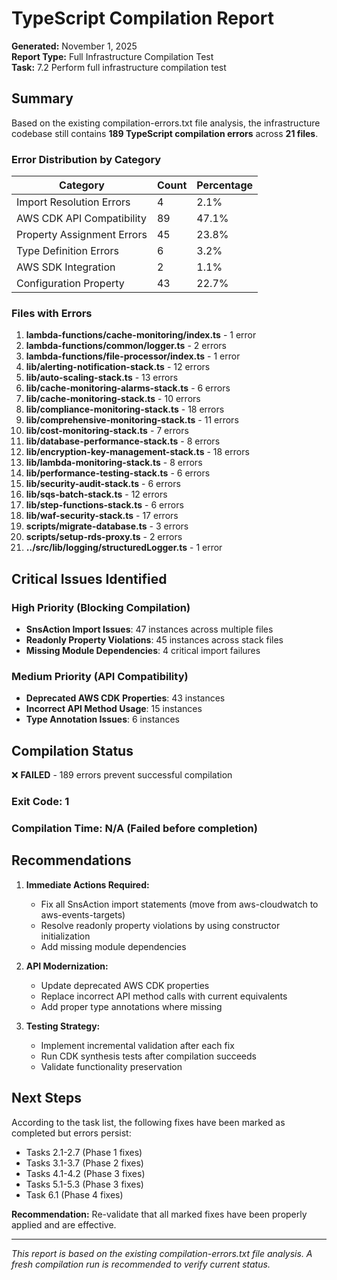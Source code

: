 # TypeScript Compilation Report

**Generated:** November 1, 2025  
**Report Type:** Full Infrastructure Compilation Test  
**Task:** 7.2 Perform full infrastructure compilation test

## Summary

Based on the existing compilation-errors.txt file analysis, the infrastructure codebase still contains **189 TypeScript compilation errors** across **21 files**.

### Error Distribution by Category

| Category | Count | Percentage |
|----------|-------|------------|
| Import Resolution Errors | 4 | 2.1% |
| AWS CDK API Compatibility | 89 | 47.1% |
| Property Assignment Errors | 45 | 23.8% |
| Type Definition Errors | 6 | 3.2% |
| AWS SDK Integration | 2 | 1.1% |
| Configuration Property | 43 | 22.7% |

### Files with Errors

1. **lambda-functions/cache-monitoring/index.ts** - 1 error
2. **lambda-functions/common/logger.ts** - 2 errors
3. **lambda-functions/file-processor/index.ts** - 1 error
4. **lib/alerting-notification-stack.ts** - 12 errors
5. **lib/auto-scaling-stack.ts** - 13 errors
6. **lib/cache-monitoring-alarms-stack.ts** - 6 errors
7. **lib/cache-monitoring-stack.ts** - 10 errors
8. **lib/compliance-monitoring-stack.ts** - 18 errors
9. **lib/comprehensive-monitoring-stack.ts** - 11 errors
10. **lib/cost-monitoring-stack.ts** - 7 errors
11. **lib/database-performance-stack.ts** - 8 errors
12. **lib/encryption-key-management-stack.ts** - 18 errors
13. **lib/lambda-monitoring-stack.ts** - 8 errors
14. **lib/performance-testing-stack.ts** - 6 errors
15. **lib/security-audit-stack.ts** - 6 errors
16. **lib/sqs-batch-stack.ts** - 12 errors
17. **lib/step-functions-stack.ts** - 6 errors
18. **lib/waf-security-stack.ts** - 17 errors
19. **scripts/migrate-database.ts** - 3 errors
20. **scripts/setup-rds-proxy.ts** - 2 errors
21. **../src/lib/logging/structuredLogger.ts** - 1 error

## Critical Issues Identified

### High Priority (Blocking Compilation)
- **SnsAction Import Issues**: 47 instances across multiple files
- **Readonly Property Violations**: 45 instances across stack files
- **Missing Module Dependencies**: 4 critical import failures

### Medium Priority (API Compatibility)
- **Deprecated AWS CDK Properties**: 43 instances
- **Incorrect API Method Usage**: 15 instances
- **Type Annotation Issues**: 6 instances

## Compilation Status

❌ **FAILED** - 189 errors prevent successful compilation

### Exit Code: 1
### Compilation Time: N/A (Failed before completion)

## Recommendations

1. **Immediate Actions Required:**
   - Fix all SnsAction import statements (move from aws-cloudwatch to aws-events-targets)
   - Resolve readonly property violations by using constructor initialization
   - Add missing module dependencies

2. **API Modernization:**
   - Update deprecated AWS CDK properties
   - Replace incorrect API method calls with current equivalents
   - Add proper type annotations where missing

3. **Testing Strategy:**
   - Implement incremental validation after each fix
   - Run CDK synthesis tests after compilation succeeds
   - Validate functionality preservation

## Next Steps

According to the task list, the following fixes have been marked as completed but errors persist:
- Tasks 2.1-2.7 (Phase 1 fixes)
- Tasks 3.1-3.7 (Phase 2 fixes)
- Tasks 4.1-4.2 (Phase 3 fixes)
- Tasks 5.1-5.3 (Phase 3 fixes)
- Task 6.1 (Phase 4 fixes)

**Recommendation:** Re-validate that all marked fixes have been properly applied and are effective.

---

*This report is based on the existing compilation-errors.txt file analysis. A fresh compilation run is recommended to verify current status.*